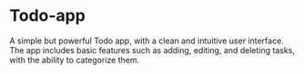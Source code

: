 # Todo-app
A simple but powerful Todo app, with a clean and intuitive user interface. The app includes basic features such as adding, editing, and deleting tasks, with the ability to categorize them.
